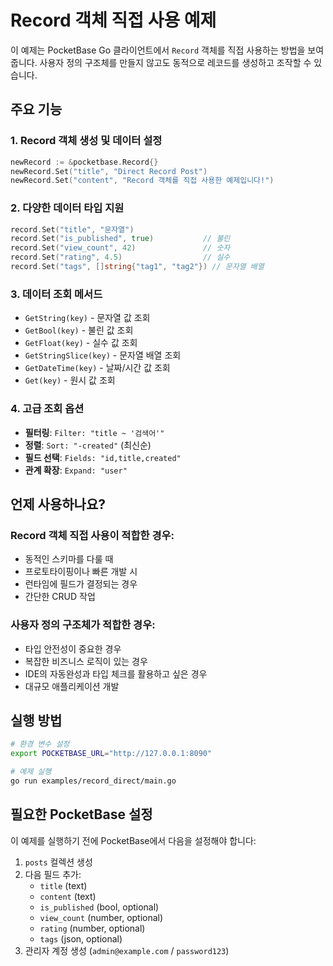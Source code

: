 # Record 객체 직접 사용 예제

이 예제는 PocketBase Go 클라이언트에서 `Record` 객체를 직접 사용하는 방법을 보여줍니다. 사용자 정의 구조체를 만들지 않고도 동적으로 레코드를 생성하고 조작할 수 있습니다.

## 주요 기능

### 1. Record 객체 생성 및 데이터 설정
```go
newRecord := &pocketbase.Record{}
newRecord.Set("title", "Direct Record Post")
newRecord.Set("content", "Record 객체를 직접 사용한 예제입니다!")
```

### 2. 다양한 데이터 타입 지원
```go
record.Set("title", "문자열")
record.Set("is_published", true)           // 불린
record.Set("view_count", 42)               // 숫자
record.Set("rating", 4.5)                  // 실수
record.Set("tags", []string{"tag1", "tag2"}) // 문자열 배열
```

### 3. 데이터 조회 메서드
- `GetString(key)` - 문자열 값 조회
- `GetBool(key)` - 불린 값 조회  
- `GetFloat(key)` - 실수 값 조회
- `GetStringSlice(key)` - 문자열 배열 조회
- `GetDateTime(key)` - 날짜/시간 값 조회
- `Get(key)` - 원시 값 조회

### 4. 고급 조회 옵션
- **필터링**: `Filter: "title ~ '검색어'"` 
- **정렬**: `Sort: "-created"` (최신순)
- **필드 선택**: `Fields: "id,title,created"`
- **관계 확장**: `Expand: "user"`

## 언제 사용하나요?

### Record 객체 직접 사용이 적합한 경우:
- 동적인 스키마를 다룰 때
- 프로토타이핑이나 빠른 개발 시
- 런타임에 필드가 결정되는 경우
- 간단한 CRUD 작업

### 사용자 정의 구조체가 적합한 경우:
- 타입 안전성이 중요한 경우
- 복잡한 비즈니스 로직이 있는 경우
- IDE의 자동완성과 타입 체크를 활용하고 싶은 경우
- 대규모 애플리케이션 개발

## 실행 방법

```bash
# 환경 변수 설정
export POCKETBASE_URL="http://127.0.0.1:8090"

# 예제 실행
go run examples/record_direct/main.go
```

## 필요한 PocketBase 설정

이 예제를 실행하기 전에 PocketBase에서 다음을 설정해야 합니다:

1. `posts` 컬렉션 생성
2. 다음 필드 추가:
   - `title` (text)
   - `content` (text)  
   - `is_published` (bool, optional)
   - `view_count` (number, optional)
   - `rating` (number, optional)
   - `tags` (json, optional)
3. 관리자 계정 생성 (`admin@example.com` / `password123`)